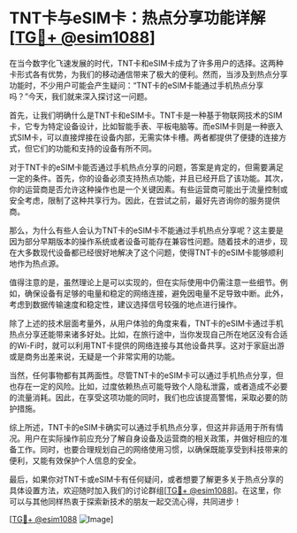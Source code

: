 # TNT卡与eSIM卡：热点分享功能详解[[TG💪+ @esim1088](https://t.me/s/esim1088)]

在当今数字化飞速发展的时代，TNT卡和eSIM卡成为了许多用户的选择。这两种卡形式各有优势，为我们的移动通信带来了极大的便利。然而，当涉及到热点分享功能时，不少用户可能会产生疑问：“TNT卡的eSIM卡能通过手机热点分享吗？”今天，我们就来深入探讨这一问题。

首先，让我们明确什么是TNT卡和eSIM卡。TNT卡是一种基于物联网技术的SIM卡，它专为特定设备设计，比如智能手表、平板电脑等。而eSIM卡则是一种嵌入式SIM卡，可以直接焊接在设备内部，无需实体卡槽。两者都提供了便捷的连接方式，但它们的功能和支持的设备有所不同。

对于TNT卡的eSIM卡能否通过手机热点分享的问题，答案是肯定的，但需要满足一定的条件。首先，你的设备必须支持热点功能，并且已经开启了该功能。其次，你的运营商是否允许这种操作也是一个关键因素。有些运营商可能出于流量控制或安全考虑，限制了这种共享行为。因此，在尝试之前，最好先咨询你的服务提供商。

那么，为什么有些人会认为TNT卡的eSIM卡不能通过手机热点分享呢？这主要是因为部分早期版本的操作系统或者设备可能存在兼容性问题。随着技术的进步，现在大多数现代设备都已经很好地解决了这个问题，使得TNT卡的eSIM卡能够顺利地作为热点源。

值得注意的是，虽然理论上是可以实现的，但在实际使用中仍需注意一些细节。例如，确保设备有足够的电量和稳定的网络连接，避免因电量不足导致中断。此外，考虑到数据传输速度和稳定性，建议选择信号较强的地点进行操作。

除了上述的技术层面考量外，从用户体验的角度来看，TNT卡的eSIM卡通过手机热点分享还能带来诸多好处。比如，在旅行途中，当你发现自己所在地区没有合适的Wi-Fi时，就可以利用TNT卡提供的网络连接与其他设备共享。这对于家庭出游或是商务出差来说，无疑是一个非常实用的功能。

当然，任何事物都有其两面性。尽管TNT卡的eSIM卡可以通过手机热点分享，但也存在一定的风险。比如，过度依赖热点可能导致个人隐私泄露，或者造成不必要的流量消耗。因此，在享受这项功能的同时，我们也应该提高警惕，采取必要的防护措施。

综上所述，TNT卡的eSIM卡确实可以通过手机热点分享，但这并非适用于所有情况。用户在实际操作前应充分了解自身设备及运营商的相关政策，并做好相应的准备工作。同时，也要合理规划自己的网络使用习惯，以确保既能享受到科技带来的便利，又能有效保护个人信息的安全。

最后，如果你对TNT卡或eSIM卡有任何疑问，或者想要了解更多关于热点分享的具体设置方法，欢迎随时加入我们的讨论群组[[TG💪+ @esim1088](https://t.me/s/esim1088)]。在这里，你可以与其他同样热衷于探索新技术的朋友一起交流心得，共同进步！

[[TG💪+ @esim1088](https://t.me/s/esim1088) ![Image](https://i.postimg.cc/4NQfJmqS/Snipaste-2025-05-13-00-14-12.png)]